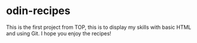 # odin-recipes

This is the first project from TOP, this is to display my skills with basic HTML and using Git. I hope you enjoy the recipes!